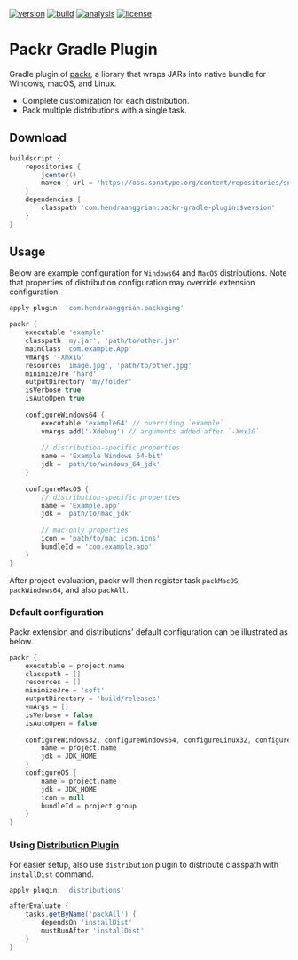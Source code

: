 [![version](https://img.shields.io/maven-metadata/v?label=plugin-portal&metadataUrl=https%3A%2F%2Fplugins.gradle.org%2Fm2%2Forg%2Fjetbrains%2Fkotlin%2Fjvm%2Forg.jetbrains.kotlin.jvm.gradle.plugin%2Fmaven-metadata.xml)](https://plugins.gradle.org/plugin/org.jetbrains.kotlin.jvm)
[![build](https://travis-ci.com/hendraanggrian/packaging-gradle-plugin.svg)](https://travis-ci.com/hendraanggrian/packaging-gradle-plugin)
[![analysis](https://img.shields.io/badge/code%20style-%E2%9D%A4-FF4081.svg)](https://ktlint.github.io/)
[![license](https://img.shields.io/github/license/hendraanggrian/buildconfig-gradle-plugin)](https://www.apache.org/licenses/LICENSE-2.0)

Packr Gradle Plugin
===================
Gradle plugin of [packr], a library that wraps JARs into native bundle for Windows, macOS, and Linux.
* Complete customization for each distribution.
* Pack multiple distributions with a single task.

Download
--------
```gradle
buildscript {
    repositories {
        jcenter()
        maven { url = 'https://oss.sonatype.org/content/repositories/snapshots/' }
    }
    dependencies {
        classpath 'com.hendraanggrian:packr-gradle-plugin:$version'
    }
}
```

Usage
-----
Below are example configuration for `Windows64` and `MacOS` distributions.
Note that properties of distribution configuration may override extension configuration.

```gradle
apply plugin: 'com.hendraanggrian.packaging'

packr {
    executable 'example'
    classpath 'my.jar', 'path/to/other.jar'
    mainClass 'com.example.App'
    vmArgs '-Xmx1G'
    resources 'image.jpg', 'path/to/other.jpg'
    minimizeJre 'hard'
    outputDirectory 'my/folder'   
    isVerbose true
    isAutoOpen true
    
    configureWindows64 {
        executable 'example64' // overriding `example`
        vmArgs.add('-Xdebug') // arguments added after `-Xmx1G`
        
        // distribution-specific properties
        name = 'Example Windows 64-bit'
        jdk = 'path/to/windows_64_jdk'
    }
    
    configureMacOS {
        // distribution-specific properties
        name = 'Example.app'
        jdk = 'path/to/mac_jdk'
        
        // mac-only properties
        icon = 'path/to/mac_icon.icns'
        bundleId = 'com.example.app'
    }
}
```

After project evaluation, packr will then register task `packMacOS`, `packWindows64`, and also `packAll`.

### Default configuration
Packr extension and distributions' default configuration can be illustrated as below.

```gradle
packr {
    executable = project.name
    classpath = []
    resources = []
    minimizeJre = 'soft'
    outputDirectory = 'build/releases'
    vmArgs = []
    isVerbose = false
    isAutoOpen = false
    
    configureWindows32, configureWindows64, configureLinux32, configureLinux64 {
        name = project.name
        jdk = JDK_HOME
    }
    configureOS {
        name = project.name
        jdk = JDK_HOME
        icon = null
        bundleId = project.group
    }
}
```

### Using [Distribution Plugin]
For easier setup, also use `distribution` plugin to distribute classpath with `installDist` command.

```gradle
apply plugin: 'distributions'

afterEvaluate {
    tasks.getByName('packAll') {
        dependsOn 'installDist'
        mustRunAfter 'installDist'
    }
}
```
    
[packr]: https://github.com/libgdx/packr
[Distribution Plugin]: https://docs.gradle.org/current/userguide/distribution_plugin.html